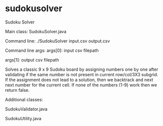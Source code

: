 sudokusolver
============

Sudoku Solver

Main class:
SudokuSolver.java

Command line: 
./SudokuSolver input.csv output.csv

Command line args:
args[0]: input csv filepath

args[1]: output csv filepath

Solves a classic 9 x 9 Sudoku board by 
assigning numbers one by one after validating
if the same number is not present in current row/col/3X3 subgrid. If the assignment does not lead to a solution, then we backtrack and next next number for the current cell. If none of the numbers (1-9) work then we return false.

Additional classes:

SudokuValidator.java

SudokuUtility.java

